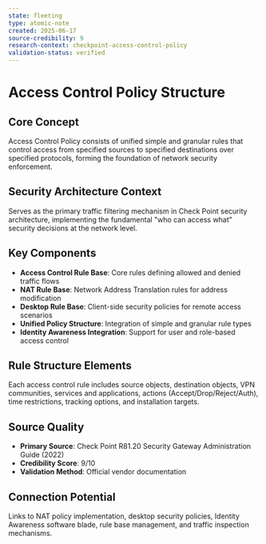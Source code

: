 ```yaml
---
state: fleeting
type: atomic-note
created: 2025-06-17
source-credibility: 9
research-context: checkpoint-access-control-policy
validation-status: verified
---
```


# Access Control Policy Structure

## Core Concept
Access Control Policy consists of unified simple and granular rules that control access from specified sources to specified destinations over specified protocols, forming the foundation of network security enforcement.

## Security Architecture Context
Serves as the primary traffic filtering mechanism in Check Point security architecture, implementing the fundamental "who can access what" security decisions at the network level.

## Key Components
- **Access Control Rule Base**: Core rules defining allowed and denied traffic flows
- **NAT Rule Base**: Network Address Translation rules for address modification
- **Desktop Rule Base**: Client-side security policies for remote access scenarios
- **Unified Policy Structure**: Integration of simple and granular rule types
- **Identity Awareness Integration**: Support for user and role-based access control

## Rule Structure Elements
Each access control rule includes source objects, destination objects, VPN communities, services and applications, actions (Accept/Drop/Reject/Auth), time restrictions, tracking options, and installation targets.

## Source Quality
- **Primary Source**: Check Point R81.20 Security Gateway Administration Guide (2022)
- **Credibility Score**: 9/10
- **Validation Method**: Official vendor documentation

## Connection Potential
Links to NAT policy implementation, desktop security policies, Identity Awareness software blade, rule base management, and traffic inspection mechanisms.